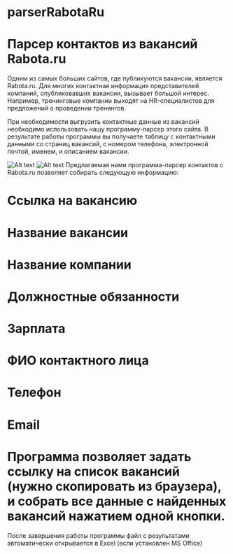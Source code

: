 # parserRabotaRu
# Парсер контактов из вакансий Rabota.ru
Одним из самых больших сайтов, где публикуются вакансии, является Rabota.ru. Для многих контактная информация представителей компаний, опубликовавших вакансии, вызывает большой интерес. Например, тренинговые компании выходят на HR-специалистов для предложений о проведении тренингов.

При необходимости выгрузить контактные данные из вакансий необходимо использовать нашу программу-парсер этого сайта. В результате работы программы вы получаете таблицу с контактными данными со страниц вакансий, с номером телефона, электронной почтой, именем, и описанием вакансии.

![Alt text](https://i.postimg.cc/DwzB7bHv/Parser-Rabota-Ru.png)
![Alt text](https://i.postimg.cc/DZ1cxQJg/Parser-Rabota-Ru-Results.png)
Предлагаемая нами программа-парсер контактов с Rabota.ru позволяет собирать следующую информацию:

# Ссылка на вакансию
# Название вакансии
# Название компании
# Должностные обязанности
# Зарплата
# ФИО контактного лица
# Телефон
# Email
# Программа позволяет задать ссылку на список вакансий (нужно скопировать из браузера), и собрать все данные с найденных вакансий нажатием одной кнопки.

После завершения работы программы файл с результатами автоматически открывается в Excel (если установлен MS Office)
